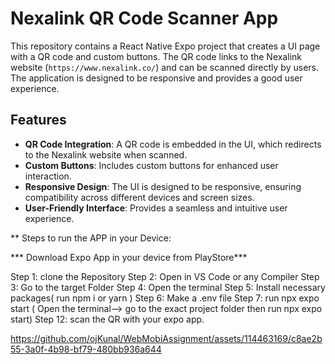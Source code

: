 # Nexalink QR Code Scanner App

This repository contains a React Native Expo project that creates a UI page with a QR code and custom buttons. The QR code links to the Nexalink website (`https://www.nexalink.co/`) and can be scanned directly by users. The application is designed to be responsive and provides a good user experience.

## Features

- **QR Code Integration**: A QR code is embedded in the UI, which redirects to the Nexalink website when scanned.
- **Custom Buttons**: Includes custom buttons for enhanced user interaction.
- **Responsive Design**: The UI is designed to be responsive, ensuring compatibility across different devices and screen sizes.
- **User-Friendly Interface**: Provides a seamless and intuitive user experience.

** Steps to run the APP in your Device:

*** Download Expo App in your device from PlayStore***

Step 1: clone the Repository 
Step 2: Open in VS Code or any Compiler 
Step 3: Go to the target Folder 
Step 4: Open the terminal 
Step 5: Install necessary packages( run npm i or yarn ) 
Step 6: Make a .env file 
Step 7: run npx expo start ( Open the terminal--> go to the exact project folder then run npx expo start) 
Step 12: scan the QR with your expo app.



https://github.com/ojKunal/WebMobiAssignment/assets/114463169/c8ae2b55-3a0f-4b98-bf79-480bb936a644


